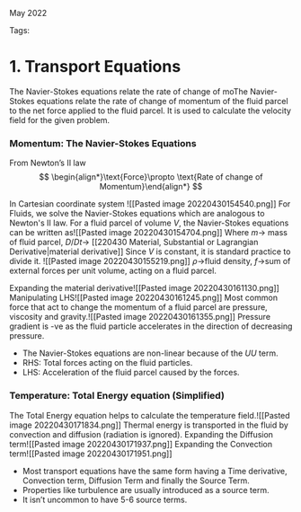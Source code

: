 May 2022
   

Tags: 

# 1. Transport Equations
The Navier-Stokes equations relate the rate of change of moThe Navier-Stokes equations relate the rate of change of momentum of the fluid parcel to the net force applied to the fluid parcel. It is used to calculate the velocity field for the given problem.

### Momentum: The Navier-Stokes Equations

From Newton’s II law
$$
\begin{align*}\text{Force}\propto \text{Rate of change of Momentum}\end{align*}
$$

In Cartesian coordinate system ![[Pasted image 20220430154540.png]]
For Fluids, we solve the Navier-Stokes equations which are analogous to Newton's II law. 
For a fluid parcel of volume $V$, the Navier-Stokes equations can be written as![[Pasted image 20220430154704.png]]
Where $m\rightarrow$ mass of fluid parcel, $D/Dt\rightarrow$ [[220430 Material, Substantial or Lagrangian Derivative|material derivative]] 
Since $V$ is constant, it is standard practice to divide it. ![[Pasted image 20220430155219.png]]
$\rho\rightarrow$fluid density, $f\rightarrow$sum of external forces per unit volume, acting on a fluid parcel.

Expanding the material derivative![[Pasted image 20220430161130.png]]
Manipulating LHS![[Pasted image 20220430161245.png]]
Most common force that act to change the momentum of a fluid parcel are pressure, viscosity and gravity.![[Pasted image 20220430161355.png]]
Pressure gradient is -ve as the fluid particle accelerates in the direction of decreasing pressure. 

-   The Navier-Stokes equations are non-linear because of the $U U$ term.
-   RHS: Total forces acting on the fluid particles.
-   LHS: Acceleration of the fluid parcel caused by the forces.

### Temperature: Total Energy equation (Simplified)
The Total Energy equation helps to calculate the temperature field.![[Pasted image 20220430171834.png]]
Thermal energy is transported in the fluid by convection and diffusion (radiation is ignored).
Expanding the Diffusion term![[Pasted image 20220430171937.png]]
Expanding the Convection term![[Pasted image 20220430171951.png]]
- Most transport equations have the same form having a Time derivative, Convection term, Diffusion Term and finally the Source Term.
- Properties like turbulence are usually introduced as a source term.
- It isn’t uncommon to have 5-6 source terms.




